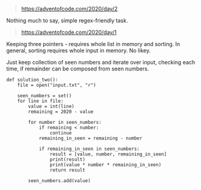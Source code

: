 > https://adventofcode.com/2020/day/2

Nothing much to say, simple regex-friendly task.

> https://adventofcode.com/2020/day/1

Keeping three pointers - requires whole list in memory and sorting.
In general, sorting requires whole input in memory. No likey.

Just keep collection of seen numbers and iterate over input, checking each time, if remainder can be composed from seen numbers.

```
def solution_two():
    file = open("input.txt", "r")

    seen_numbers = set()
    for line in file:
        value = int(line)
        remaining = 2020 - value

        for number in seen_numbers:
            if remaining < number:
                continue
            remaining_in_seen = remaining - number

            if remaining_in_seen in seen_numbers:
                result = [value, number, remaining_in_seen]
                print(result)
                print(value * number * remaining_in_seen)
                return result

        seen_numbers.add(value)
```
